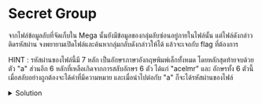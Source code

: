 # Secret Group
จากไฟล์ข้อมูลลับที่จัดเก็บใน Mega นั้นยังมีข้อมูลของกลุ่มลับซ่อนอยู่ภายในไฟล์นั้น แต่ไฟล์ดังกล่าวติดรหัสผ่าน จงพยายามเปิดไฟล์และค้นหากลุ่มกลับดังกล่าวให้ได้ แล้วจะเจอกับ flag ที่ต้องการ

HINT : รหัสผ่านของไฟล์นี้มี 7 หลัก เป็นอักษรภาษาอังกฤษพิมพ์เล็กทั้งหมด โดยหลักสุดท้ายจบด้วยตัว "a" ส่วนอีก 6 หลักที่เหลือเกิดจากการสลับอักษร 6 ตัว ได้แก่ "acelmr" และ อักษรทั้ง 6 ตัวนี้เมื่อสลับอย่างถูกต้องจะได้คำที่มีความหมาย และเมื่อนำไปต่อกับ "a" ก็จะได้รหัสผ่านของไฟล์

<details>
    <summary>Solution</summary>
    
- ผมโหลดไฟล์(เปลี่ยนชื่อเป็น `file.zip`) และใช้คำสั่งสองอย่างเพื่อ bruteforce หา password
```
zip2john file.zip > hash
john hash
```
![bruteforce](https://github.com/joeKody/wongyos-ctf-writeup/assets/115410150/cfc076b3-83ab-402d-873a-5141381987e9)

- เมื่อได้ password ก็แตกไฟล์จะได้ไฟล์ txt ซึ่งคือลิงก์กลุ่มไลน์
![data](https://github.com/joeKody/wongyos-ctf-writeup/assets/115410150/ed820e05-e6d6-4d19-a734-095d9d978e4b)
 
- flag จะอยู่ใน Note ของกลุ่มนี้!

</details>